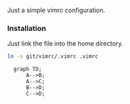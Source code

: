 Just a simple vimrc configuration.

### Installation ###

Just link the file into the home directory.

```bash
ln -s git/vimrc/.vimrc .vimrc
```

```mermaid
  graph TD;
      A-->B;
      A-->C;
      B-->D;
      C-->D;
```
